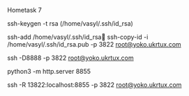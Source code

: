 Hometask 7

ssh-keygen -t rsa  (/home/vasyl/.ssh/id_rsa)

ssh-add /home/vasyl/.ssh/id_rsa
ssh-copy-id -i /home/vasyl/.ssh/id_rsa.pub -p 3822 root@yoko.ukrtux.com

ssh -D8888 -p 3822 root@yoko.ukrtux.com

python3 -m http.server 8855

ssh -R 13822:localhost:8855 -p 3822 root@yoko.ukrtux.com
